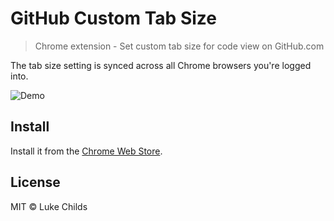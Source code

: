 # GitHub Custom Tab Size

> Chrome extension - Set custom tab size for code view on GitHub.com

The tab size setting is synced across all Chrome browsers you're logged into.

![Demo](http://i.imgur.com/Y3Rf9SF.gif)

## Install

Install it from the [Chrome Web Store](https://chrome.google.com/webstore/detail/github-custom-tab-size/jcjfkmdkcaopkioccnpbhiemfcmpnghe).

## License

MIT © Luke Childs
